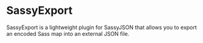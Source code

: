 SassyExport
===========

SassyExport is a lightweight plugin for SassyJSON that allows you to export an encoded Sass map into an external JSON file.
